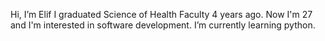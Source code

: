 Hi, I’m Elif
I graduated Science of Health Faculty 4 years ago. Now I'm 27 and I'm interested in software development.
I’m currently learning python.
<!---
elif06/elif06 is a ✨ special ✨ repository because its `README.md` (this file) appears on your GitHub profile.
You can click the Preview link to take a look at your changes.
--->
